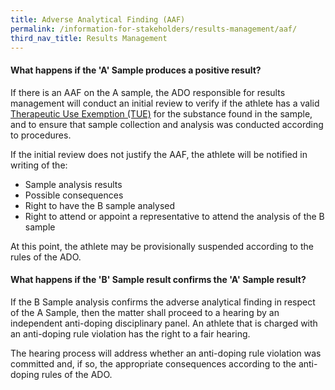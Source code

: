 ```yaml
---
title: Adverse Analytical Finding (AAF) 
permalink: /information-for-stakeholders/results-management/aaf/
third_nav_title: Results Management
---
```

#### **What happens if the 'A' Sample produces a positive result?**
If there is an AAF on the A sample, the ADO responsible for results management will conduct an initial review to verify if the athlete has a valid [Therapeutic Use Exemption (TUE)](/information-for-stakeholders/2a-tue-about-tue.md) for the substance found in the sample, and to ensure that sample collection and analysis was conducted according to procedures.

If the initial review does not justify the AAF, the athlete will be notified in writing of the:
-  Sample analysis results
-  Possible consequences
-  Right to have the B sample analysed
-  Right to attend or appoint a representative to attend the analysis of the B sample

At this point, the athlete may be provisionally suspended according to the rules of the ADO.

#### **What happens if the 'B' Sample result confirms the 'A' Sample result?**
If the B Sample analysis confirms the adverse analytical finding in respect of the A Sample, then the matter shall proceed to a hearing by an independent anti-doping disciplinary panel. An athlete that is charged with an anti-doping rule violation has the right to a fair hearing.

The hearing process will address whether an anti-doping rule violation was committed and, if so, the appropriate consequences according to the anti-doping rules of the ADO.
